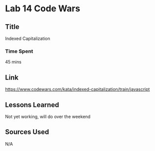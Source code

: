 # Lab 14 Code Wars

## Title
Indexed Capitalization

### Time Spent
45 mins 

## Link
https://www.codewars.com/kata/indexed-capitalization/train/javascript

## Lessons Learned
Not yet working, will do over the weekend

## Sources Used
N/A